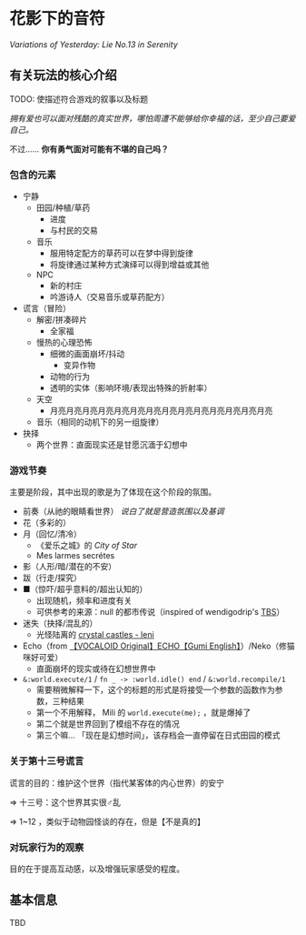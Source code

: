 # 花影下的音符

*Variations of Yesterday: Lie No.13 in Serenity*

## 有关玩法的核心介绍

TODO: 使描述符合游戏的叙事以及标题

*拥有爱也可以面对残酷的真实世界，哪怕周遭不能够给你幸福的话，至少自己要爱自己。*

不过…… **你有勇气面对可能有不堪的自己吗？**

### 包含的元素

* 宁静
    * 田园/种植/草药
        * 进度
        * 与村民的交易
    * 音乐
        * 服用特定配方的草药可以在梦中得到旋律
        * 将旋律通过某种方式演绎可以得到增益或其他
    * NPC
        * 新的村庄
        * 吟游诗人（交易音乐或草药配方）
* 谎言（冒险）
    * 解密/拼凑碎片
        * 全家福
    * 慢热的心理恐怖
        * 细微的画面崩坏/抖动
            * 变异作物
        * 动物的行为
        * 透明的实体（影响环境/表现出特殊的折射率）
    * 天空
        * 月亮月亮月亮月亮月亮月亮月亮月亮月亮月亮月亮月亮月亮月亮
    * 音乐（相同的动机下的另一组旋律）
* 抉择
    * 两个世界：直面现实还是甘愿沉湎于幻想中

### 游戏节奏

主要是阶段，其中出现的歌是为了体现在这个阶段的氛围。

* 前奏（从祂的眼睛看世界）  *说白了就是营造氛围以及基调*
* 花（多彩的）
* 月（回忆/清冷）
    * 《爱乐之城》的 *City of Star*
    * Mes larmes secrétes
* 影（人形/暗/潜在的不安）
* 跋（行走/探究）
* ■（惊吓/超乎意料的/超出认知的）
    * 出现随机，频率和进度有关
    * 可供参考的来源：null 的都市传说（inspired of wendigodrip's [TBS](https://modrinth.com/mod/the-broken-script)）
* 迷失（抉择/混乱的）
    * 光怪陆离的 [crystal castles - leni](https://www.youtube.com/watch?v=WhpT7Klunl0)
* Echo（from [【VOCALOID Original】ECHO【Gumi English】](https://www.youtube.com/watch?v=cQKGUgOfD8U)）/Neko（修猫咪好可爱）
    * 直面崩坏的现实或待在幻想世界中
* `&:world.execute/1` / `fn _ -> :world.idle() end` / `&:world.recompile/1`
    * 需要稍微解释一下，这个的标题的形式是将接受一个参数的函数作为参数，三种结果
    * 第一个不用解释， Mili 的 `world.execute(me);` ，就是爆掉了
    * 第二个就是世界回到了模组不存在的情况
    * 第三个嘛… 「现在是幻想时间」，该存档会一直停留在日式田园的模式

### 关于第十三号谎言

谎言的目的：维护这个世界（指代某客体的内心世界）的安宁

=> 十三号：这个世界其实很♂乱

=> 1~12 ，类似于动物园怪谈的存在，但是【不是真的】

### 对玩家行为的观察

目的在于提高互动感，以及增强玩家感受的程度。

## 基本信息

TBD
